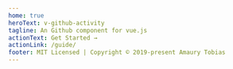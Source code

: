 ```yaml
---
home: true
heroText: v-github-activity
tagline: An Github component for vue.js
actionText: Get Started →
actionLink: /guide/
footer: MIT Licensed | Copyright © 2019-present Amaury Tobias
---
```

